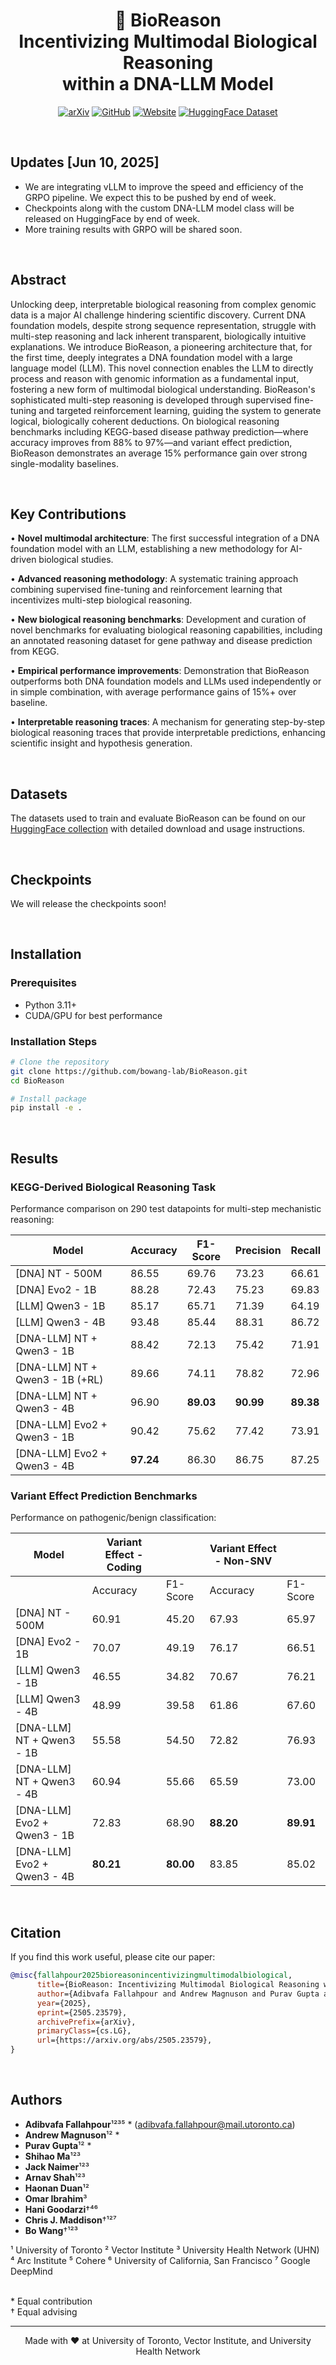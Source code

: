 <h1 align="center">
🧬 BioReason<br>Incentivizing Multimodal Biological Reasoning<br>within a DNA-LLM Model
</h1>

<p align="center">
  <a href="https://www.arxiv.org/abs/2505.23579" target="_blank"><img src="https://img.shields.io/badge/arXiv-2505.23579-FF6B6B?style=for-the-badge&logo=arxiv&logoColor=white" alt="arXiv"></a>
  <a href="https://github.com/bowang-lab/BioReason"><img src="https://img.shields.io/badge/GitHub-Code-4A90E2?style=for-the-badge&logo=github&logoColor=white" alt="GitHub"></a>
  <a href="https://bowang-lab.github.io/BioReason/"><img src="https://img.shields.io/badge/Website-Online-00B89E?style=for-the-badge&logo=internet-explorer&logoColor=white" alt="Website"></a>
  <a href="https://huggingface.co/collections/wanglab/bioreason-683cd17172a037a31d208f70"><img src="https://img.shields.io/badge/HuggingFace-Dataset-FFBF00?style=for-the-badge&logo=huggingface&logoColor=white" alt="HuggingFace Dataset"></a>
</p>

<br>

## Updates [Jun 10, 2025]
- We are integrating vLLM to improve the speed and efficiency of the GRPO pipeline. We expect this to be pushed by end of week.
- Checkpoints along with the custom DNA-LLM model class will be released on HuggingFace by end of week.
- More training results with GRPO will be shared soon.

<br>

## Abstract

Unlocking deep, interpretable biological reasoning from complex genomic data is a major AI challenge hindering scientific discovery. Current DNA foundation models, despite strong sequence representation, struggle with multi-step reasoning and lack inherent transparent, biologically intuitive explanations. We introduce BioReason, a pioneering architecture that, for the first time, deeply integrates a DNA foundation model with a large language model (LLM). This novel connection enables the LLM to directly process and reason with genomic information as a fundamental input, fostering a new form of multimodal biological understanding. BioReason's sophisticated multi-step reasoning is developed through supervised fine-tuning and targeted reinforcement learning, guiding the system to generate logical, biologically coherent deductions. On biological reasoning benchmarks including KEGG-based disease pathway prediction—where accuracy improves from 88% to 97%—and variant effect prediction, BioReason demonstrates an average 15% performance gain over strong single-modality baselines.

<br>

## Key Contributions

• **Novel multimodal architecture**: The first successful integration of a DNA foundation model with an LLM, establishing a new methodology for AI-driven biological studies.

• **Advanced reasoning methodology**: A systematic training approach combining supervised fine-tuning and reinforcement learning that incentivizes multi-step biological reasoning.

• **New biological reasoning benchmarks**: Development and curation of novel benchmarks for evaluating biological reasoning capabilities, including an annotated reasoning dataset for gene pathway and disease prediction from KEGG.

• **Empirical performance improvements**: Demonstration that BioReason outperforms both DNA foundation models and LLMs used independently or in simple combination, with average performance gains of 15%+ over baseline.

• **Interpretable reasoning traces**: A mechanism for generating step-by-step biological reasoning traces that provide interpretable predictions, enhancing scientific insight and hypothesis generation.

<br>

## Datasets

The datasets used to train and evaluate BioReason can be found on our [HuggingFace collection](https://huggingface.co/collections/wanglab/bioreason-683cd17172a037a31d208f70) with detailed download and usage instructions.

<br>

## Checkpoints

We will release the checkpoints soon!

<br>

## Installation

### Prerequisites
- Python 3.11+
- CUDA/GPU for best performance

### Installation Steps
```bash
# Clone the repository
git clone https://github.com/bowang-lab/BioReason.git
cd BioReason

# Install package
pip install -e .
```

<br>

## Results

### KEGG-Derived Biological Reasoning Task
Performance comparison on 290 test datapoints for multi-step mechanistic reasoning:

| Model | Accuracy | F1-Score | Precision | Recall |
|-------|----------|----------|-----------|---------|
| [DNA] NT - 500M | 86.55 | 69.76 | 73.23 | 66.61 |
| [DNA] Evo2 - 1B | 88.28 | 72.43 | 75.23 | 69.83 |
| [LLM] Qwen3 - 1B | 85.17 | 65.71 | 71.39 | 64.19 |
| [LLM] Qwen3 - 4B | 93.48 | 85.44 | 88.31 | 86.72 |
| [DNA-LLM] NT + Qwen3 - 1B | 88.42 | 72.13 | 75.42 | 71.91 |
| [DNA-LLM] NT + Qwen3 - 1B (+RL) | 89.66 | 74.11 | 78.82 | 72.96 |
| [DNA-LLM] NT + Qwen3 - 4B | 96.90 | **89.03** | **90.99** | **89.38** |
| [DNA-LLM] Evo2 + Qwen3 - 1B | 90.42 | 75.62 | 77.42 | 73.91 |
| [DNA-LLM] Evo2 + Qwen3 - 4B | **97.24** | 86.30 | 86.75 | 87.25 |

### Variant Effect Prediction Benchmarks
Performance on pathogenic/benign classification:

| Model | Variant Effect - Coding | | Variant Effect - Non-SNV | |
|-------|------------|----------|------------|----------|
| | Accuracy | F1-Score | Accuracy | F1-Score |
| [DNA] NT - 500M | 60.91 | 45.20 | 67.93 | 65.97 |
| [DNA] Evo2 - 1B | 70.07 | 49.19 | 76.17 | 66.51 |
| [LLM] Qwen3 - 1B | 46.55 | 34.82 | 70.67 | 76.21 |
| [LLM] Qwen3 - 4B | 48.99 | 39.58 | 61.86 | 67.60 |
| [DNA-LLM] NT + Qwen3 - 1B | 55.58 | 54.50 | 72.82 | 76.93 |
| [DNA-LLM] NT + Qwen3 - 4B | 60.94 | 55.66 | 65.59 | 73.00 |
| [DNA-LLM] Evo2 + Qwen3 - 1B | 72.83 | 68.90 | **88.20** | **89.91** |
| [DNA-LLM] Evo2 + Qwen3 - 4B | **80.21** | **80.00** | 83.85 | 85.02 |

<br>

## Citation

If you find this work useful, please cite our paper:

```bibtex
@misc{fallahpour2025bioreasonincentivizingmultimodalbiological,
      title={BioReason: Incentivizing Multimodal Biological Reasoning within a DNA-LLM Model}, 
      author={Adibvafa Fallahpour and Andrew Magnuson and Purav Gupta and Shihao Ma and Jack Naimer and Arnav Shah and Haonan Duan and Omar Ibrahim and Hani Goodarzi and Chris J. Maddison and Bo Wang},
      year={2025},
      eprint={2505.23579},
      archivePrefix={arXiv},
      primaryClass={cs.LG},
      url={https://arxiv.org/abs/2505.23579}, 
}
```

<br>

## Authors

- **Adibvafa Fallahpour**¹²³⁵ * (adibvafa.fallahpour@mail.utoronto.ca)
- **Andrew Magnuson**¹² *
- **Purav Gupta**¹² *
- **Shihao Ma**¹²³
- **Jack Naimer**¹²³
- **Arnav Shah**¹²³
- **Haonan Duan**¹²
- **Omar Ibrahim**³
- **Hani Goodarzi**†⁴⁶
- **Chris J. Maddison**†¹²⁷
- **Bo Wang**†¹²³

¹ University of Toronto ² Vector Institute ³ University Health Network (UHN) <br>
⁴ Arc Institute ⁵ Cohere ⁶ University of California, San Francisco ⁷ Google DeepMind

<br>
* Equal contribution <br>
† Equal advising

---

<p align="center">
Made with ❤️ at University of Toronto, Vector Institute, and University Health Network
</p>
